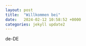 ```yaml
---
layout: post
title:  "Willkommen bei"
date:   2024-02-12 10:58:52 +0000
categories: jekyll update2
---
```


de-DE
